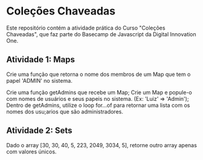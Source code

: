# Coleções Chaveadas
Este repositório contém a atividade prática do Curso "Coleções Chaveadas", que faz parte do Basecamp de Javascript da Digital Innovation One.

## Atividade 1: Maps
Crie uma função que retorna o nome dos membros de um Map que tem o papel 'ADMIN' no sistema.

Crie uma função getAdmins que recebe um Map;
Crie um Map e popule-o com nomes de usuários e seus papeis no sistema. (Ex: 'Luiz' => 'Admin');
Dentro de getAdmins, utilize o loop for...of para retornar uma lista com os nomes dos usu;arios que são administradores.
## Atividade 2: Sets
Dado o array [30, 30, 40, 5, 223, 2049, 3034, 5], retorne outro array apenas com valores únicos.